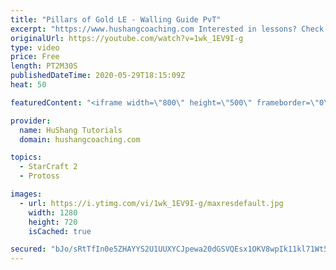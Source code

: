 ```yaml
---
title: "Pillars of Gold LE - Walling Guide PvT"
excerpt: "https://www.hushangcoaching.com Interested in lessons? Check out the website for more information ------------------------------------------------------------------------------------------------------- Want to support HuShang Tutorials directly? Patreon is a website where you can contribute a monthly"
originalUrl: https://youtube.com/watch?v=1wk_1EV9I-g
type: video
price: Free
length: PT2M30S
publishedDateTime: 2020-05-29T18:15:09Z
heat: 50

featuredContent: "<iframe width=\"800\" height=\"500\" frameborder=\"0\" src=\"https://www.youtube.com/embed/1wk_1EV9I-g\" allow=\"accelerometer; autoplay; encrypted-media; gyroscope; picture-in-picture\" allowfullscreen></iframe>"

provider:
  name: HuShang Tutorials
  domain: hushangcoaching.com

topics:
  - StarCraft 2
  - Protoss

images:
  - url: https://i.ytimg.com/vi/1wk_1EV9I-g/maxresdefault.jpg
    width: 1280
    height: 720
    isCached: true

secured: "bJo/sRtTfIn0e5ZHAYYS2U1UUXYCJpewa20dGSVQEsx1OKV8wpIk11kl71Wt5BGRF25+uxfC8GmLKGpa4Jt7ufR8lHMpgCayysM7/Qk4HhVPnbYuZWBbdVUTHr5xXFAQEF/iBF5zRNs1/rAxs4AYJKOleBexT8/Vd6M0Kb5gqvjFBbnH7o530Wfgpw9Gg0fPHjSmiO6a/hAqbaSio2hnJQ83gukqQj6TfQZBdZwz5nwqAvJ5b+q3KgF1625bqadygYjzbpC5Fjsf7G+IM0pcnjQPe4RQOsWRnIdb9bopG3XU+K/WXVEvvXbkUbfub4UzJt6OIdMwEjutT4E/LeP3nMbk7tORysfUi930lShK+PsSinqN8UFQqXYwMqlU5E0GjP167HabnaBtsUttvrWX/RciO3QLkJJSUT9fG4gswOo=;qm56czLfdhH2/Z7qajgorQ=="
---
```


